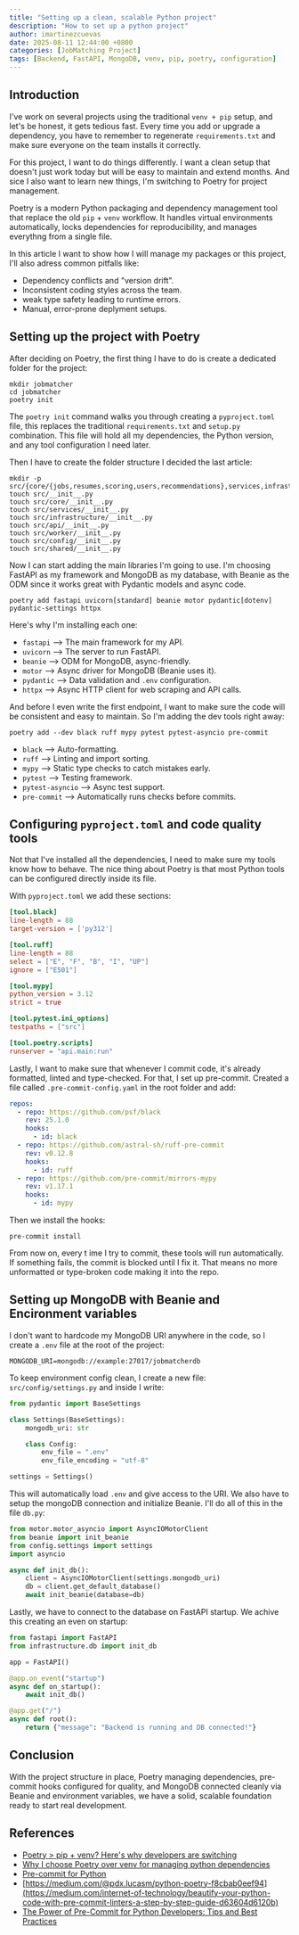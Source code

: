 ```yaml
---
title: "Setting up a clean, scalable Python project"
description: "How to set up a python project"
author: imartinezcuevas
date: 2025-08-11 12:44:00 +0800
categories: [JobMatching Project]
tags: [Backend, FastAPI, MongoDB, venv, pip, poetry, configuration]
---
```


## Introduction
I've work on several projects using the traditional `venv + pip` setup, and let's be honest, it gets tedious fast. Every time you add or upgrade a dependency, you have  to remember to regenerate `requirements.txt` and make sure everyone on the team installs it correctly.

For this project, I want to do things differently. I want a clean setup that doesn't just work today but will be easy to maintain and extend months. And sice I also want to learn new things, I'm switching to Poetry for project management.

Poetry is a modern Python packaging and dependency management tool that replace the old `pip` + `venv` workflow. It handles virtual environments automatically, locks dependencies for reproducibility, and manages everythng from a single file.

In this article I want to show how I will manage my packages or this project, I'll also adress common pitfalls like:
* Dependency conflicts and "version drift".
* Inconsistent coding styles across the team.
* weak type safety leading to runtime errors.
* Manual, error-prone deplyment setups.

## Setting up the project with Poetry
After deciding on Poetry, the first thing I have to do is create a dedicated folder for the project:

```console
mkdir jobmatcher
cd jobmatcher
poetry init
```

The `poetry init` command walks you through creating a `pyproject.toml` file, this replaces the traditional `requirements.txt` and `setup.py` combination. This file will hold all my dependencies, the Python version, and any tool configuration I need later. 

Then I have to create the folder structure I decided the last article:
```console
mkdir -p src/{core/{jobs,resumes,scoring,users,recommendations},services,infrastructure,api,worker,config,shared}
touch src/__init__.py
touch src/core/__init__.py
touch src/services/__init__.py
touch src/infrastructure/__init__.py
touch src/api/__init__.py
touch src/worker/__init__.py
touch src/config/__init__.py
touch src/shared/__init__.py
```

Now I can start adding the main libraries I'm going to use. I'm choosing FastAPI as my framework and MongoDB as my database, with Beanie as the ODM since it works great with Pydantic models and async code.

```console
poetry add fastapi uvicorn[standard] beanie motor pydantic[dotenv] pydantic-settings httpx
```

Here's why I'm installing each one:
* `fastapi` --> The main framework for my API.
* `uvicorn` --> The server to run FastAPI.
* `beanie` --> ODM for MongoDB, async-friendly.
* `motor` --> Async driver for MongoDB (Beanie uses it).
* `pydantic` --> Data validation and `.env` configuration.
* `httpx` --> Async HTTP client for web scraping and API calls.

And before I even write the first endpoint, I want to make sure the code will be consistent and easy to maintain. So I'm adding the dev tools right away:

```console
poetry add --dev black ruff mypy pytest pytest-asyncio pre-commit
```
* `black` --> Auto-formatting.
* `ruff` --> Linting and import sorting.
* `mypy` --> Static type checks to catch mistakes early.
* `pytest` --> Testing framework.
* `pytest-asyncio` --> Async test support.
* `pre-commit` --> Automatically runs checks before commits.

## Configuring `pyproject.toml` and code quality tools
Not that I've installed all the dependencies, I need to make sure my tools know how to behave. The nice thing about Poetry is that most Python tools can be configured directly inside its file.

With `pyproject.toml` we add these sections:
```toml
[tool.black]
line-length = 88
target-version = ['py312']

[tool.ruff]
line-length = 88
select = ["E", "F", "B", "I", "UP"]
ignore = ["E501"]

[tool.mypy]
python_version = 3.12
strict = true

[tool.pytest.ini_options]
testpaths = ["src"]

[tool.poetry.scripts]
runserver = "api.main:run"
```

Lastly, I want to make sure that whenever I commit code, it's already formatted, linted and type-checked. For that, I set up pre-commit. Created a file called `.pre-commit-config.yaml` in the root folder and add:

```yaml
repos:
  - repo: https://github.com/psf/black
    rev: 25.1.0
    hooks:
      - id: black
  - repo: https://github.com/astral-sh/ruff-pre-commit
    rev: v0.12.8
    hooks:
      - id: ruff
  - repo: https://github.com/pre-commit/mirrors-mypy
    rev: v1.17.1
    hooks:
      - id: mypy
```

Then we install the hooks:
```console
pre-commit install
```

From now on, every t ime I try to commit, these tools will run automatically. If something fails, the commit is blocked until I fix it. That means no more unformatted or type-broken code making it into the repo.

## Setting up MongoDB with Beanie and Encironment variables
I don't want to hardcode my MongoDB URI anywhere in the code, so I create a `.env` file at the root of the project:
```console
MONGODB_URI=mongodb://example:27017/jobmatcherdb
```

To keep environment config clean, I create a new file: `src/config/settings.py` and inside I write:
```python
from pydantic import BaseSettings

class Settings(BaseSettings):
    mongodb_uri: str

    class Config:
        env_file = ".env"
        env_file_encoding = "utf-8"

settings = Settings()
```

This will automatically load `.env` and give access to the URI. We also have to setup the mongoDB connection and initialize Beanie. I'll do all of this in the file `db.py`:

```python
from motor.motor_asyncio import AsyncIOMotorClient
from beanie import init_beanie
from config.settings import settings
import asyncio

async def init_db():
    client = AsyncIOMotorClient(settings.mongodb_uri)
    db = client.get_default_database()
    await init_beanie(database=db)
```

Lastly, we have to connect to the database on FastAPI startup. We achive this creating an even on startup:
```python
from fastapi import FastAPI
from infrastructure.db import init_db

app = FastAPI()

@app.on_event("startup")
async def on_startup():
    await init_db()

@app.get("/")
async def root():
    return {"message": "Backend is running and DB connected!"}
```

## Conclusion
With the project structure in place, Poetry managing dependencies, pre-commit hooks configured for quality, and MongoDB connected cleanly via Beanie and environment variables, we have a solid, scalable foundation ready to start real development.

## References 

* [Poetry > pip + venv? Here's why developers are switching](https://dev.to/leapcell/poetry-pip-venv-heres-why-developers-are-switching-5005)
* [Why I choose Poetry over venv for managing python dependencies](https://medium.com/@deepakcoder80/why-i-choose-poetry-over-venv-for-managing-python-dependencies-95cd7eb50223)
* [Pre-commit for Python](https://medium.com/@pdx.lucasm/python-poetry-f8cbab0eef94)
* [https://medium.com/@pdx.lucasm/python-poetry-f8cbab0eef94](https://medium.com/internet-of-technology/beautify-your-python-code-with-pre-commit-linters-a-step-by-step-guide-d63604d6120b)
* [The Power of Pre-Commit for Python Developers: Tips and Best Practices](https://dev.to/techishdeep/maximize-your-python-efficiency-with-pre-commit-a-complete-but-concise-guide-39a5)